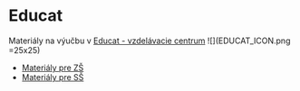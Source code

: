 # Educat
Materiály na výučbu v [Educat - vzdelávacie centrum](https://www.educat.sk/)
![](EDUCAT_ICON.png =25x25)

* [Materiály pre ZŠ](zš/README.md)
* [Materiály pre SŠ](sš/README.md)

